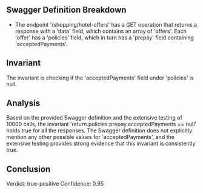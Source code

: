 ## Swagger Definition Breakdown
- The endpoint '/shopping/hotel-offers' has a GET operation that returns a response with a 'data' field, which contains an array of 'offers'. Each 'offer' has a 'policies' field, which in turn has a 'prepay' field containing 'acceptedPayments'.

## Invariant
The invariant is checking if the 'acceptedPayments' field under 'policies' is null.

## Analysis
Based on the provided Swagger definition and the extensive testing of 10000 calls, the invariant 'return.policies.prepay.acceptedPayments == null' holds true for all the responses. The Swagger definition does not explicitly mention any other possible values for 'acceptedPayments', and the extensive testing provides strong evidence that this invariant is consistently true.

## Conclusion
Verdict: true-positive
Confidence: 0.95
